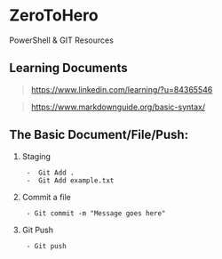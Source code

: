 # ZeroToHero
PowerShell &amp; GIT Resources
## Learning Documents
> https://www.linkedin.com/learning/?u=84365546

> https://www.markdownguide.org/basic-syntax/

## The Basic Document/File/Push:
1. Staging
        
        -  Git Add .
        -  Git Add example.txt

2. Commit a file
        
        - Git commit -m "Message goes here"

3. Git Push
        
        - Git push
